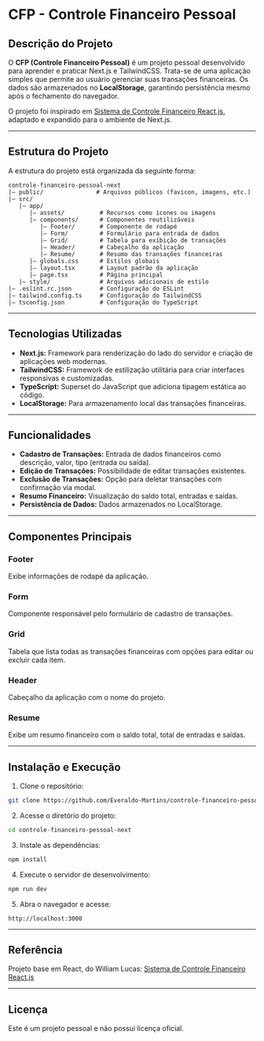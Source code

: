 # CFP - Controle Financeiro Pessoal

## Descrição do Projeto

O **CFP (Controle Financeiro Pessoal)** é um projeto pessoal desenvolvido para aprender e praticar Next.js e TailwindCSS. Trata-se de uma aplicação simples que permite ao usuário gerenciar suas transações financeiras. Os dados são armazenados no **LocalStorage**, garantindo persistência mesmo após o fechamento do navegador.

O projeto foi inspirado em [Sistema de Controle Financeiro React.js](https://github.com/WilliamDosSantos/Sistema-de-controle-financeiro-REACT.JS), adaptado e expandido para o ambiente de Next.js.

---

## Estrutura do Projeto

A estrutura do projeto está organizada da seguinte forma:

```
controle-financeiro-pessoal-next
|— public/               # Arquivos públicos (favicon, imagens, etc.)
|— src/
   |— app/
      |— assets/          # Recursos como ícones ou imagens
      |— components/      # Componentes reutilizáveis
         |— Footer/       # Componente de rodapé
         |— Form/         # Formulário para entrada de dados
         |— Grid/         # Tabela para exibição de transações
         |— Header/       # Cabeçalho da aplicação
         |— Resume/       # Resumo das transações financeiras
      |— globals.css      # Estilos globais
      |— layout.tsx       # Layout padrão da aplicação
      |— page.tsx         # Página principal
   |— style/              # Arquivos adicionais de estilo
|— .eslint.rc.json        # Configuração do ESLint
|— tailwind.config.ts     # Configuração do TailwindCSS
|— tsconfig.json          # Configuração do TypeScript
```

---

## Tecnologias Utilizadas

- **Next.js:** Framework para renderização do lado do servidor e criação de aplicações web modernas.
- **TailwindCSS:** Framework de estilização utilitária para criar interfaces responsivas e customizadas.
- **TypeScript:** Superset do JavaScript que adiciona tipagem estática ao código.
- **LocalStorage:** Para armazenamento local das transações financeiras.

---

## Funcionalidades

- **Cadastro de Transações:** Entrada de dados financeiros como descrição, valor, tipo (entrada ou saída).
- **Edição de Transações:** Possibilidade de editar transações existentes.
- **Exclusão de Transações:** Opção para deletar transações com confirmação via modal.
- **Resumo Financeiro:** Visualização do saldo total, entradas e saídas.
- **Persistência de Dados:** Dados armazenados no LocalStorage.

---

## Componentes Principais

### Footer

Exibe informações de rodapé da aplicação.

### Form

Componente responsável pelo formulário de cadastro de transações.

### Grid

Tabela que lista todas as transações financeiras com opções para editar ou excluir cada item.

### Header

Cabeçalho da aplicação com o nome do projeto.

### Resume

Exibe um resumo financeiro com o saldo total, total de entradas e saídas.

---

## Instalação e Execução

1. Clone o repositório:

```bash
git clone https://github.com/Everaldo-Martins/controle-financeiro-pessoal-next
```

2. Acesse o diretório do projeto:

```bash
cd controle-financeiro-pessoal-next
```

3. Instale as dependências:

```bash
npm install
```

4. Execute o servidor de desenvolvimento:

```bash
npm run dev
```

5. Abra o navegador e acesse:

```
http://localhost:3000
```

---

## Referência

Projeto base em React, do William Lucas: [Sistema de Controle Financeiro React.js](https://github.com/WilliamDosSantos/Sistema-de-controle-financeiro-REACT.JS)

---

## Licença

Este é um projeto pessoal e não possui licença oficial.